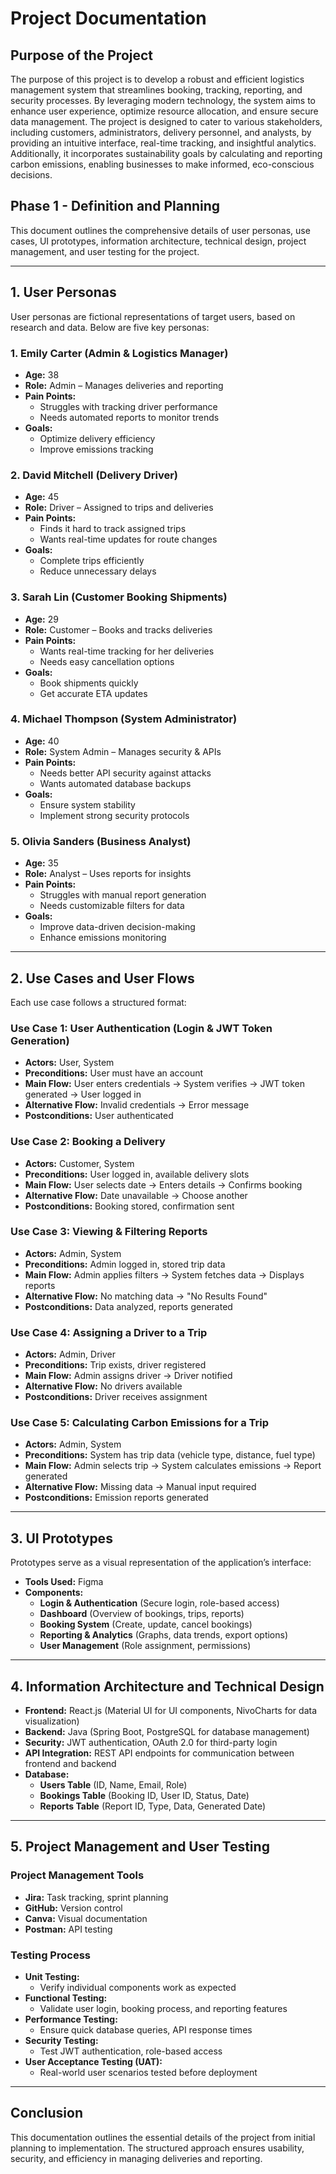 # Project Documentation

## Purpose of the Project
The purpose of this project is to develop a robust and efficient logistics management system that streamlines booking, tracking, reporting, and security processes. By leveraging modern technology, the system aims to enhance user experience, optimize resource allocation, and ensure secure data management. The project is designed to cater to various stakeholders, including customers, administrators, delivery personnel, and analysts, by providing an intuitive interface, real-time tracking, and insightful analytics. Additionally, it incorporates sustainability goals by calculating and reporting carbon emissions, enabling businesses to make informed, eco-conscious decisions.

## Phase 1 - Definition and Planning
This document outlines the comprehensive details of user personas, use cases, UI prototypes, information architecture, technical design, project management, and user testing for the project.

---

## 1. User Personas
User personas are fictional representations of target users, based on research and data. Below are five key personas:

### **1. Emily Carter (Admin & Logistics Manager)**
- **Age:** 38
- **Role:** Admin – Manages deliveries and reporting
- **Pain Points:**
  - Struggles with tracking driver performance
  - Needs automated reports to monitor trends
- **Goals:**
  - Optimize delivery efficiency
  - Improve emissions tracking

### **2. David Mitchell (Delivery Driver)**
- **Age:** 45
- **Role:** Driver – Assigned to trips and deliveries
- **Pain Points:**
  - Finds it hard to track assigned trips
  - Wants real-time updates for route changes
- **Goals:**
  - Complete trips efficiently
  - Reduce unnecessary delays

### **3. Sarah Lin (Customer Booking Shipments)**
- **Age:** 29
- **Role:** Customer – Books and tracks deliveries
- **Pain Points:**
  - Wants real-time tracking for her deliveries
  - Needs easy cancellation options
- **Goals:**
  - Book shipments quickly
  - Get accurate ETA updates

### **4. Michael Thompson (System Administrator)**
- **Age:** 40
- **Role:** System Admin – Manages security & APIs
- **Pain Points:**
  - Needs better API security against attacks
  - Wants automated database backups
- **Goals:**
  - Ensure system stability
  - Implement strong security protocols

### **5. Olivia Sanders (Business Analyst)**
- **Age:** 35
- **Role:** Analyst – Uses reports for insights
- **Pain Points:**
  - Struggles with manual report generation
  - Needs customizable filters for data
- **Goals:**
  - Improve data-driven decision-making
  - Enhance emissions monitoring

---

## 2. Use Cases and User Flows
Each use case follows a structured format:

### **Use Case 1: User Authentication (Login & JWT Token Generation)**
- **Actors:** User, System
- **Preconditions:** User must have an account
- **Main Flow:** User enters credentials → System verifies → JWT token generated → User logged in
- **Alternative Flow:** Invalid credentials → Error message
- **Postconditions:** User authenticated

### **Use Case 2: Booking a Delivery**
- **Actors:** Customer, System
- **Preconditions:** User logged in, available delivery slots
- **Main Flow:** User selects date → Enters details → Confirms booking
- **Alternative Flow:** Date unavailable → Choose another
- **Postconditions:** Booking stored, confirmation sent

### **Use Case 3: Viewing & Filtering Reports**
- **Actors:** Admin, System
- **Preconditions:** Admin logged in, stored trip data
- **Main Flow:** Admin applies filters → System fetches data → Displays reports
- **Alternative Flow:** No matching data → "No Results Found"
- **Postconditions:** Data analyzed, reports generated

### **Use Case 4: Assigning a Driver to a Trip**
- **Actors:** Admin, Driver
- **Preconditions:** Trip exists, driver registered
- **Main Flow:** Admin assigns driver → Driver notified
- **Alternative Flow:** No drivers available
- **Postconditions:** Driver receives assignment

### **Use Case 5: Calculating Carbon Emissions for a Trip**
- **Actors:** Admin, System
- **Preconditions:** System has trip data (vehicle type, distance, fuel type)
- **Main Flow:** Admin selects trip → System calculates emissions → Report generated
- **Alternative Flow:** Missing data → Manual input required
- **Postconditions:** Emission reports generated

---

## 3. UI Prototypes
Prototypes serve as a visual representation of the application’s interface:
- **Tools Used:** Figma
- **Components:**
  - **Login & Authentication** (Secure login, role-based access)
  - **Dashboard** (Overview of bookings, trips, reports)
  - **Booking System** (Create, update, cancel bookings)
  - **Reporting & Analytics** (Graphs, data trends, export options)
  - **User Management** (Role assignment, permissions)

---

## 4. Information Architecture and Technical Design
- **Frontend:** React.js (Material UI for UI components, NivoCharts for data visualization)
- **Backend:** Java (Spring Boot, PostgreSQL for database management)
- **Security:** JWT authentication, OAuth 2.0 for third-party login
- **API Integration:** REST API endpoints for communication between frontend and backend
- **Database:**
  - **Users Table** (ID, Name, Email, Role)
  - **Bookings Table** (Booking ID, User ID, Status, Date)
  - **Reports Table** (Report ID, Type, Data, Generated Date)

---

## 5. Project Management and User Testing
### **Project Management Tools**
- **Jira:** Task tracking, sprint planning
- **GitHub:** Version control
- **Canva:** Visual documentation
- **Postman:** API testing

### **Testing Process**
- **Unit Testing:**
  - Verify individual components work as expected
- **Functional Testing:**
  - Validate user login, booking process, and reporting features
- **Performance Testing:**
  - Ensure quick database queries, API response times
- **Security Testing:**
  - Test JWT authentication, role-based access
- **User Acceptance Testing (UAT):**
  - Real-world user scenarios tested before deployment

---

## Conclusion
This documentation outlines the essential details of the project from initial planning to implementation. The structured approach ensures usability, security, and efficiency in managing deliveries and reporting.

